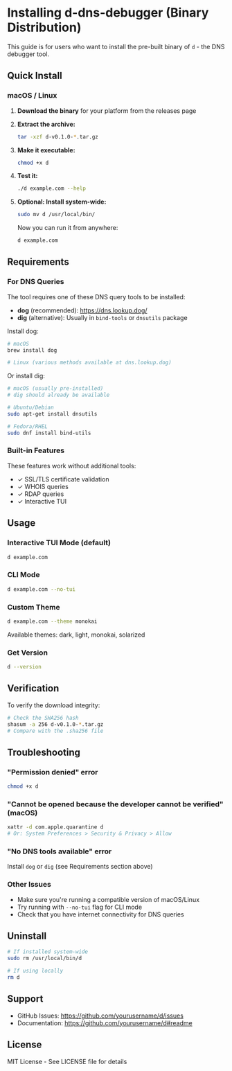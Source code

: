 # Installing d-dns-debugger (Binary Distribution)

This guide is for users who want to install the pre-built binary of `d` - the DNS debugger tool.

## Quick Install

### macOS / Linux

1. **Download the binary** for your platform from the releases page

2. **Extract the archive:**
   ```bash
   tar -xzf d-v0.1.0-*.tar.gz
   ```

3. **Make it executable:**
   ```bash
   chmod +x d
   ```

4. **Test it:**
   ```bash
   ./d example.com --help
   ```

5. **Optional: Install system-wide:**
   ```bash
   sudo mv d /usr/local/bin/
   ```

   Now you can run it from anywhere:
   ```bash
   d example.com
   ```

## Requirements

### For DNS Queries
The tool requires one of these DNS query tools to be installed:
- **dog** (recommended): https://dns.lookup.dog/
- **dig** (alternative): Usually in `bind-tools` or `dnsutils` package

Install dog:
```bash
# macOS
brew install dog

# Linux (various methods available at dns.lookup.dog)
```

Or install dig:
```bash
# macOS (usually pre-installed)
# dig should already be available

# Ubuntu/Debian
sudo apt-get install dnsutils

# Fedora/RHEL
sudo dnf install bind-utils
```

### Built-in Features
These features work without additional tools:
- ✓ SSL/TLS certificate validation
- ✓ WHOIS queries
- ✓ RDAP queries
- ✓ Interactive TUI

## Usage

### Interactive TUI Mode (default)
```bash
d example.com
```

### CLI Mode
```bash
d example.com --no-tui
```

### Custom Theme
```bash
d example.com --theme monokai
```

Available themes: dark, light, monokai, solarized

### Get Version
```bash
d --version
```

## Verification

To verify the download integrity:

```bash
# Check the SHA256 hash
shasum -a 256 d-v0.1.0-*.tar.gz
# Compare with the .sha256 file
```

## Troubleshooting

### "Permission denied" error
```bash
chmod +x d
```

### "Cannot be opened because the developer cannot be verified" (macOS)
```bash
xattr -d com.apple.quarantine d
# Or: System Preferences > Security & Privacy > Allow
```

### "No DNS tools available" error
Install `dog` or `dig` (see Requirements section above)

### Other Issues
- Make sure you're running a compatible version of macOS/Linux
- Try running with `--no-tui` flag for CLI mode
- Check that you have internet connectivity for DNS queries

## Uninstall

```bash
# If installed system-wide
sudo rm /usr/local/bin/d

# If using locally
rm d
```

## Support

- GitHub Issues: https://github.com/yourusername/d/issues
- Documentation: https://github.com/yourusername/d#readme

## License

MIT License - See LICENSE file for details
